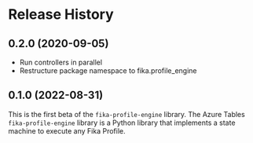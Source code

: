 # Release History

## 0.2.0 (2020-09-05)
- Run controllers in parallel
- Restructure package namespace to fika.profile_engine

## 0.1.0 (2022-08-31)
This is the first beta of the `fika-profile-engine` library. The Azure Tables `fika-profile-engine` library is a Python library that implements a state machine to execute any Fika Profile.